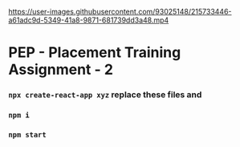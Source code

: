 

https://user-images.githubusercontent.com/93025148/215733446-a61adc9d-5349-41a8-9871-681739dd3a48.mp4

# PEP - Placement Training Assignment - 2



### `npx create-react-app xyz`  replace these files and
### `npm i`
### `npm start`


